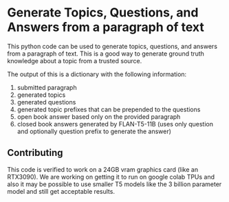 # Generate Topics, Questions, and Answers from a paragraph of text

This python code can be used to generate topics, questions, and answers from a paragraph of text. This is a good way to generate ground truth knowledge about a topic from a trusted source.

The output of this is a dictionary with the following information:

1. submitted paragraph
2. generated topics
3. generated questions
4. generated topic prefixes that can be prepended to the questions
5. open book answer based only on the provided paragraph
6. closed book answers generated by FLAN-T5-11B (uses only question and optionally question prefix to generate the answer)

## Contributing

This code is verified to work on a 24GB vram graphics card (like an RTX3090). We are working on getting it to run on google colab TPUs and also it may be possible to use smaller T5 models like the 3 billion parameter model and still get acceptable results.
